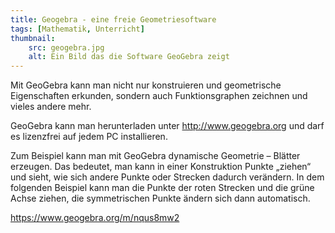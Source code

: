 ```yaml
---
title: Geogebra - eine freie Geometriesoftware
tags: [Mathematik, Unterricht]
thumbnail:
    src: geogebra.jpg
    alt: Ein Bild das die Software GeoGebra zeigt
---
```


<p>
    Mit GeoGebra kann man nicht nur konstruieren und geometrische Eigenschaften erkunden, sondern auch Funktionsgraphen
    zeichnen und vieles andere mehr.
</p>
<p>
    GeoGebra kann man herunterladen unter <a href="http://www.geogebra.org">http://www.geogebra.org</a>
    und darf es lizenzfrei auf jedem PC installieren.
</p>

<p>
    Zum Beispiel kann man mit GeoGebra dynamische Geometrie – Blätter erzeugen. Das bedeutet, man kann in einer
    Konstruktion Punkte „ziehen“ und sieht, wie sich andere Punkte oder Strecken dadurch verändern. In dem folgenden
    Beispiel kann man die Punkte der roten Strecken und die grüne Achse ziehen, die symmetrischen Punkte ändern sich
    dann automatisch.
</p>

<p><a href="https://www.geogebra.org/m/nqus8mw2">https://www.geogebra.org/m/nqus8mw2</a></p>